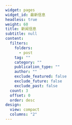 ```yaml
---
widget: pages
widget_id: 最新信息
headless: true
weight: 60
title: 新闻信息
subtitle: null
content:
  filters:
    folders:
      - post
    tag: ""
    category: ""
    publication_type: ""
    author: ""
    exclude_featured: false
    exclude_future: false
    exclude_past: false
  count: 3
  offset: 0
  order: desc
design:
  view: compact
  columns: "2"
---
```


